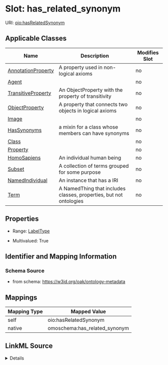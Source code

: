 

# Slot: has_related_synonym



URI: [oio:hasRelatedSynonym](http://www.geneontology.org/formats/oboInOwl#hasRelatedSynonym)



<!-- no inheritance hierarchy -->





## Applicable Classes

| Name | Description | Modifies Slot |
| --- | --- | --- |
| [AnnotationProperty](AnnotationProperty.md) | A property used in non-logical axioms |  no  |
| [Agent](Agent.md) |  |  no  |
| [TransitiveProperty](TransitiveProperty.md) | An ObjectProperty with the property of transitivity |  no  |
| [ObjectProperty](ObjectProperty.md) | A property that connects two objects in logical axioms |  no  |
| [Image](Image.md) |  |  no  |
| [HasSynonyms](HasSynonyms.md) | a mixin for a class whose members can have synonyms |  no  |
| [Class](Class.md) |  |  no  |
| [Property](Property.md) |  |  no  |
| [HomoSapiens](HomoSapiens.md) | An individual human being |  no  |
| [Subset](Subset.md) | A collection of terms grouped for some purpose |  no  |
| [NamedIndividual](NamedIndividual.md) | An instance that has a IRI |  no  |
| [Term](Term.md) | A NamedThing that includes classes, properties, but not ontologies |  no  |







## Properties

* Range: [LabelType](LabelType.md)

* Multivalued: True





## Identifier and Mapping Information







### Schema Source


* from schema: https://w3id.org/oak/ontology-metadata




## Mappings

| Mapping Type | Mapped Value |
| ---  | ---  |
| self | oio:hasRelatedSynonym |
| native | omoschema:has_related_synonym |




## LinkML Source

<details>
```yaml
name: has_related_synonym
from_schema: https://w3id.org/oak/ontology-metadata
rank: 1000
slot_uri: oio:hasRelatedSynonym
alias: has_related_synonym
domain_of:
- HasSynonyms
range: label type
multivalued: true

```
</details>